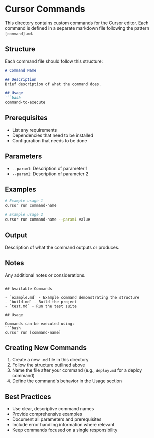 # Cursor Commands

This directory contains custom commands for the Cursor editor. Each command is defined in a separate markdown file following the pattern `[command].md`.

## Structure

Each command file should follow this structure:

```markdown
# Command Name

## Description
Brief description of what the command does.

## Usage
```bash
command-to-execute
```

## Prerequisites
- List any requirements
- Dependencies that need to be installed
- Configuration that needs to be done

## Parameters
- `--param1`: Description of parameter 1
- `--param2`: Description of parameter 2

## Examples
```bash
# Example usage 1
cursor run command-name

# Example usage 2
cursor run command-name --param1 value
```

## Output
Description of what the command outputs or produces.

## Notes
Any additional notes or considerations.
```

## Available Commands

- `example.md` - Example command demonstrating the structure
- `build.md` - Build the project
- `test.md` - Run the test suite

## Usage

Commands can be executed using:
```bash
cursor run [command-name]
```

## Creating New Commands

1. Create a new `.md` file in this directory
2. Follow the structure outlined above
3. Name the file after your command (e.g., `deploy.md` for a deploy command)
4. Define the command's behavior in the Usage section

## Best Practices

- Use clear, descriptive command names
- Provide comprehensive examples
- Document all parameters and prerequisites
- Include error handling information where relevant
- Keep commands focused on a single responsibility